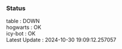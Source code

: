 ### Status


table : DOWN  
hogwarts : OK  
icy-bot : OK  
Latest Update : 2024-10-30 19:09:12.257057
